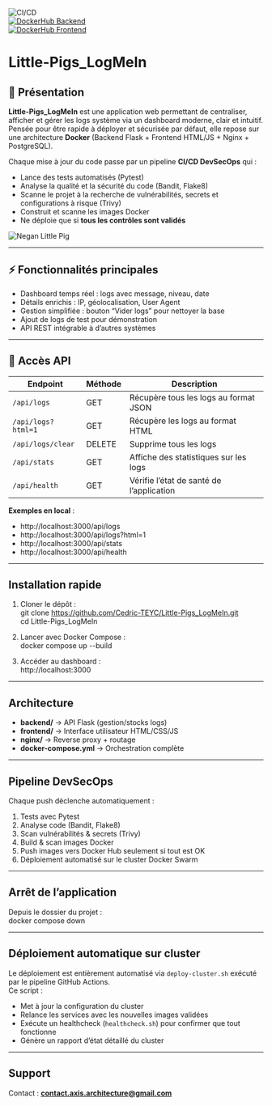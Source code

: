 ![CI/CD](https://github.com/cedricteyc/Little-Pigs_LogMeIn/actions/workflows/docker-publish.yml/badge.svg)  
[![DockerHub Backend](https://img.shields.io/docker/v/cedricteyc/littlepigs-backend?label=backend)](https://hub.docker.com/r/cedricteyc/littlepigs-backend)  
[![DockerHub Frontend](https://img.shields.io/docker/v/cedricteyc/littlepigs-frontend?label=frontend)](https://hub.docker.com/r/cedricteyc/littlepigs-frontend)  

# Little-Pigs_LogMeIn  

## 🐷 Présentation  
**Little-Pigs_LogMeIn** est une application web permettant de centraliser, afficher et gérer les logs système via un dashboard moderne, clair et intuitif.  
Pensée pour être rapide à déployer et sécurisée par défaut, elle repose sur une architecture **Docker** (Backend Flask + Frontend HTML/JS + Nginx + PostgreSQL).  

Chaque mise à jour du code passe par un pipeline **CI/CD DevSecOps** qui :  
- Lance des tests automatisés (Pytest)  
- Analyse la qualité et la sécurité du code (Bandit, Flake8)  
- Scanne le projet à la recherche de vulnérabilités, secrets et configurations à risque (Trivy)  
- Construit et scanne les images Docker  
- Ne déploie que si **tous les contrôles sont validés**   

![Negan Little Pig](./negan-the-walking-dead.gif)  

---

## ⚡ Fonctionnalités principales  
- Dashboard temps réel : logs avec message, niveau, date  
- Détails enrichis : IP, géolocalisation, User Agent  
- Gestion simplifiée : bouton “Vider logs” pour nettoyer la base  
- Ajout de logs de test pour démonstration  
- API REST intégrable à d’autres systèmes  

---

## 📡 Accès API  
| Endpoint | Méthode | Description |
|----------|---------|-------------|
| `/api/logs` | GET | Récupère tous les logs au format JSON |
| `/api/logs?html=1` | GET | Récupère les logs au format HTML |
| `/api/logs/clear` | DELETE | Supprime tous les logs |
| `/api/stats` | GET | Affiche des statistiques sur les logs |
| `/api/health` | GET | Vérifie l’état de santé de l’application |

**Exemples en local** :  
- http://localhost:3000/api/logs  
- http://localhost:3000/api/logs?html=1  
- http://localhost:3000/api/stats  
- http://localhost:3000/api/health  

---

## Installation rapide  
1. Cloner le dépôt :  
git clone https://github.com/Cedric-TEYC/Little-Pigs_LogMeIn.git  
cd Little-Pigs_LogMeIn  

2. Lancer avec Docker Compose :  
docker compose up --build  

3. Accéder au dashboard :  
http://localhost:3000  

---

## Architecture  
- **backend/** → API Flask (gestion/stocks logs)  
- **frontend/** → Interface utilisateur HTML/CSS/JS  
- **nginx/** → Reverse proxy + routage  
- **docker-compose.yml** → Orchestration complète  

---

## Pipeline DevSecOps  
Chaque push déclenche automatiquement :  
1. Tests avec Pytest  
2. Analyse code (Bandit, Flake8)  
3. Scan vulnérabilités & secrets (Trivy)  
4. Build & scan images Docker  
5. Push images vers Docker Hub seulement si tout est OK  
6. Déploiement automatisé sur le cluster Docker Swarm  

---

## Arrêt de l’application  
Depuis le dossier du projet :  
docker compose down  

---

## Déploiement automatique sur cluster  
Le déploiement est entièrement automatisé via `deploy-cluster.sh` exécuté par le pipeline GitHub Actions.  
Ce script :  
- Met à jour la configuration du cluster  
- Relance les services avec les nouvelles images validées  
- Exécute un healthcheck (`healthcheck.sh`) pour confirmer que tout fonctionne  
- Génère un rapport d’état détaillé du cluster  

---

## Support  
Contact : **contact.axis.architecture@gmail.com**  

